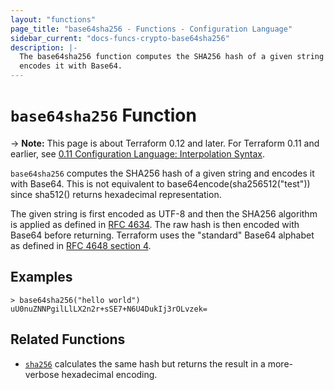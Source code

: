 ```yaml
---
layout: "functions"
page_title: "base64sha256 - Functions - Configuration Language"
sidebar_current: "docs-funcs-crypto-base64sha256"
description: |-
  The base64sha256 function computes the SHA256 hash of a given string and
  encodes it with Base64.
---
```


# `base64sha256` Function

-> **Note:** This page is about Terraform 0.12 and later. For Terraform 0.11 and
earlier, see
[0.11 Configuration Language: Interpolation Syntax](../../configuration-0-11/interpolation.html).

`base64sha256` computes the SHA256 hash of a given string and encodes it with
Base64. This is not equivalent to base64encode(sha256512("test")) since sha512() 
returns hexadecimal representation. 

The given string is first encoded as UTF-8 and then the SHA256 algorithm is applied
as defined in [RFC 4634](https://tools.ietf.org/html/rfc4634). The raw hash is
then encoded with Base64 before returning. Terraform uses the "standard" Base64
alphabet as defined in [RFC 4648 section 4](https://tools.ietf.org/html/rfc4648#section-4).

## Examples

```
> base64sha256("hello world")
uU0nuZNNPgilLlLX2n2r+sSE7+N6U4DukIj3rOLvzek=
```

## Related Functions

* [`sha256`](./sha256.html) calculates the same hash but returns the result
  in a more-verbose hexadecimal encoding.
